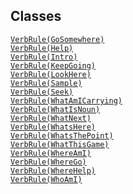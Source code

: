 ---
---
## Classes

<a href="../object/VerbRule(GoSomewhere).html#VerbRule(GoSomewhere)"
target="main"><code>VerbRule(GoSomewhere)</code></a>  
<a href="../object/VerbRule(Help).html#VerbRule(Help)"
target="main"><code>VerbRule(Help)</code></a>  
<a href="../object/VerbRule(Intro).html#VerbRule(Intro)"
target="main"><code>VerbRule(Intro)</code></a>  
<a href="../object/VerbRule(KeepGoing).html#VerbRule(KeepGoing)"
target="main"><code>VerbRule(KeepGoing)</code></a>  
<a href="../object/VerbRule(LookHere).html#VerbRule(LookHere)"
target="main"><code>VerbRule(LookHere)</code></a>  
<a href="../object/VerbRule(Sample).html#VerbRule(Sample)"
target="main"><code>VerbRule(Sample)</code></a>  
<a href="../object/VerbRule(Seek).html#VerbRule(Seek)"
target="main"><code>VerbRule(Seek)</code></a>  
<a
href="../object/VerbRule(WhatAmICarrying).html#VerbRule(WhatAmICarrying)"
target="main"><code>VerbRule(WhatAmICarrying)</code></a>  
<a href="../object/VerbRule(WhatIsNoun).html#VerbRule(WhatIsNoun)"
target="main"><code>VerbRule(WhatIsNoun)</code></a>  
<a href="../object/VerbRule(WhatNext).html#VerbRule(WhatNext)"
target="main"><code>VerbRule(WhatNext)</code></a>  
<a href="../object/VerbRule(WhatsHere).html#VerbRule(WhatsHere)"
target="main"><code>VerbRule(WhatsHere)</code></a>  
<a href="../object/VerbRule(WhatsThePoint).html#VerbRule(WhatsThePoint)"
target="main"><code>VerbRule(WhatsThePoint)</code></a>  
<a href="../object/VerbRule(WhatThisGame).html#VerbRule(WhatThisGame)"
target="main"><code>VerbRule(WhatThisGame)</code></a>  
<a href="../object/VerbRule(WhereAmI).html#VerbRule(WhereAmI)"
target="main"><code>VerbRule(WhereAmI)</code></a>  
<a href="../object/VerbRule(WhereGo).html#VerbRule(WhereGo)"
target="main"><code>VerbRule(WhereGo)</code></a>  
<a href="../object/VerbRule(WhereHelp).html#VerbRule(WhereHelp)"
target="main"><code>VerbRule(WhereHelp)</code></a>  
<a href="../object/VerbRule(WhoAmI).html#VerbRule(WhoAmI)"
target="main"><code>VerbRule(WhoAmI)</code></a>  
